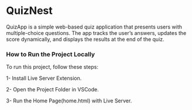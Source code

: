 # QuizNest
QuizApp is a simple web-based quiz application that presents users with multiple-choice questions. The app tracks the user’s answers, updates the score dynamically, and displays the results at the end of the quiz.

### How to Run the Project Locally
To run this project, follow these steps:

1- Install Live Server Extension.

2- Open the Project Folder in VSCode.

3- Run the Home Page(home.html) with Live Server.
